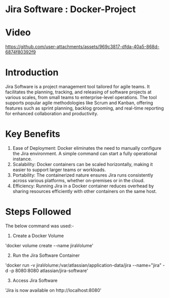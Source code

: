 # Jira Software : Docker-Project
# Video
https://github.com/user-attachments/assets/969c3817-dfda-40a5-868d-6874f80392f9
# Introduction
Jira Software is a project management tool tailored for agile teams. It facilitates the planning, tracking, and releasing of software projects at various scales, from small teams to enterprise-level operations. The tool supports popular agile methodologies like Scrum and Kanban, offering features such as sprint planning, backlog grooming, and real-time reporting for enhanced collaboration and productivity.
# Key Benefits
1. Ease of Deployment: Docker eliminates the need to manually configure the Jira environment. A simple command can start a fully operational instance.
2. Scalability: Docker containers can be scaled horizontally, making it easier to support larger teams or workloads.
3. Portability: The containerized nature ensures Jira runs consistently across various platforms, whether on-premises or in the cloud.
4. Efficiency: Running Jira in a Docker container reduces overhead by sharing resources efficiently with other containers on the same host.
# Steps Followed
The below command was used:-
1. Create a Docker Volume
   
'docker volume create --name jiraVolume'

2. Run the Jira Software Container
   
'docker run -v jiraVolume:/var/atlassian/application-data/jira --name="jira" -d -p 8080:8080 atlassian/jira-software'

3. Access Jira Software
   
'Jira is now available on http://localhost:8080'

